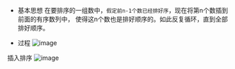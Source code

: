 - 基本思想
  在要排序的一组数中，`假定前n-1个数已经排好序`，现在将第n个数插到前面的有序数列中，
使得这n个数也是排好顺序的。如此反复循环，直到全部排好顺序。

- 过程
![image](https://www.runoob.com/wp-content/uploads/2015/09/33403)

插入排序
![image](https://www.runoob.com/wp-content/uploads/2015/09/22402)

